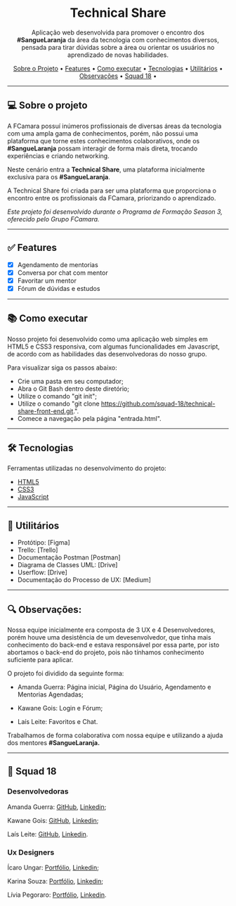 <h1 align="center">Technical Share</h1>

<p align="center">Aplicação web desenvolvida para promover o encontro dos <b>#SangueLaranja</b> da área da tecnologia com conhecimentos diversos, pensada para tirar dúvidas sobre a área ou orientar os usuários no aprendizado de novas habilidades. </p>

<p align="center">
  <a href="#computer-sobre-o-projeto">Sobre o Projeto</a> •
  <a href="#white_check_mark-features">Features</a> •
  <a href="#books-como-executar">Como executar</a> •
  <a href="#-Tecnologias">Tecnologias</a> •
  <a href="#hammer-Utilitários">Utilitários</a> •
  <a href="#mag-Observações">Observações</a> •
  <a href="#rocket-Equipe">Squad 18</a> •  
</p>

---

## :computer: Sobre o projeto

A FCamara possuí inúmeros profissionais de diversas áreas da tecnologia com uma ampla gama de conhecimentos, porém, não possui uma plataforma que torne estes conhecimentos colaborativos, onde os <b>#SangueLaranja</b> possam interagir de forma mais direta, trocando experiências e criando networking.

Neste cenário entra a <b>Technical Share</b>, uma plataforma inicialmente exclusiva para os <b>#SangueLaranja</b>.

A Technical Share foi criada para ser uma plataforma que proporciona o encontro entre os profissionais da FCamara, priorizando o aprendizado.

*Este projeto foi desenvolvido durante o Programa de Formação Season 3, oferecido pelo Grupo FCamara.*

---

## :white_check_mark: Features
- [x] Agendamento de mentorias
- [x] Conversa por chat com mentor
- [x] Favoritar um mentor
- [x] Fórum de dúvidas e estudos

---

## :books: Como executar

Nosso projeto foi desenvolvido como uma aplicação web simples em HTML5 e CSS3 responsiva, com algumas funcionalidades em Javascript, de acordo com as habilidades das desenvolvedoras do nosso grupo. 

Para visualizar siga os passos abaixo: 
- Crie uma pasta em seu computador;
- Abra o Git Bash dentro deste diretório;
- Utilize o comando "git init";
- Utilize o comando "git clone https://github.com/squad-18/technical-share-front-end.git.".
- Comece a navegação pela página "entrada.html".

---

## 🛠 Tecnologias

Ferramentas utilizadas no desenvolvimento do projeto:

- [HTML5](https://developer.mozilla.org/pt-BR/docs/Web/HTML)
- [CSS3](https://developer.mozilla.org/pt-BR/docs/Web/CSS)
- [JavaScript](https://developer.mozilla.org/pt-BR/docs/Web/JavaScript)

---

## :hammer: Utilitários

- Protótipo: [Figma]
- Trello: [Trello]
- Documentação Postman  [Postman]
- Diagrama de Classes UML: [Drive]
- Userflow: [Drive]
- Documentação do Processo de UX: [Medium]

---

## :mag: Observações:

Nossa equipe inicialmente era composta de 3 UX e 4 Desenvolvedores, porém houve uma desistência de um devesenvolvedor, que tinha mais conhecimento do back-end e estava responsável por essa parte, por isto abortamos o back-end do projeto, pois não tínhamos conhecimento suficiente para aplicar.

O projeto foi dividido da seguinte forma:
- <p>Amanda Guerra: Página inicial, Página do Usuário, Agendamento e Mentorias Agendadas;</p>
- <p>Kawane Gois: Login e Fórum;</p>
- <p>Laís Leite: Favoritos e Chat.</p>

Trabalhamos de forma colaborativa com nossa equipe e utilizando a ajuda dos mentores <b>#SangueLaranja.</b>

---

## :rocket: Squad 18
  <h3><b>Desenvolvedoras</b></h3>
  <p>Amanda Guerra:  <a href="https://github.com/amaendoas">GitHub</a>, <a href="https://www.linkedin.com/in/guerramanda/" title="Amanda">Linkedin</a>;</p>
  <p>Kawane Gois: <a href="https://github.com/kawanegois">GitHub</b></sub></a>, <a href="https://www.linkedin.com/in/kawanepereira/" title="Kawane">Linkedin</a>;</p>
  <p>Laís Leite: <a href="https://github.com/LaisMLeite">GitHub</b></sub></a>, <a href="https://www.linkedin.com/in/la%C3%ADs-leite-1859a7166/" title="Laís">Linkedin</a>.<p>   
  
  <h3><b>Ux Designers</b></h3>
  
  <p> Ícaro Ungar: <a href="">Portfólio</b></sub></a>, <a href="https://www.linkedin.com/in/icaroungar/" title="Ícaro">Linkedin</a>;<p>
  <p> Karina Souza: <a href="">Portfólio</b></sub></a>, <a href="https://www.linkedin.com/in/karina-souza-evangelista-914647230/" title="Karina">Linkedin</a>;<p>
  <p> Lívia Pegoraro: <a href="">Portfólio</b></sub></a>, <a href="https://www.linkedin.com/in/liviapegoraro/" title="Lívia">Linkedin</a>.<p>
